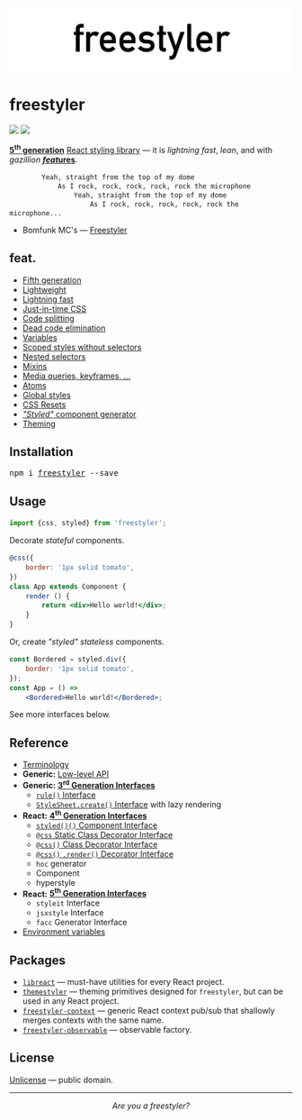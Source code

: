 ![libreact logo](./docs/assets/freestyler.png)

# freestyler

[![][npm-badge]][npm-url] [![][travis-badge]][travis-url]

[**5<sup>th</sup> generation**](#fifth-generation) [React styling library][npm-url] &mdash;
it is *lightning fast*, *lean*, and with *gazillion* [__*feat*ures__](#feat).

```
        Yeah, straight from the top of my dome
            As I rock, rock, rock, rock, rock the microphone
                Yeah, straight from the top of my dome
                    As I rock, rock, rock, rock, rock the microphone...
```

- Bomfunk MC's &mdash; [Freestyler](https://www.youtube.com/watch?v=ymNFyxvIdaM)


## feat.

- [Fifth generation](./docs/en/feat/fifth-generation.md)
- [Lightweight](./docs/en/feat/lightweight.md)
- [Lightning fast](./docs/en/feat/fast.md)
- [Just-in-time CSS](./docs/en/feat/jit-css.md)
- [Code splitting](./docs/en/feat/code-splitting.md)
- [Dead code elimination](./docs/en/feat/dead-code-elimination.md)
- [Variables](./docs/en/feat/variables.md)
- [Scoped styles without selectors](./docs/en/feat/scoped.md)
- [Nested selectors](./docs/en/feat/nesting.md)
- [Mixins](./docs/en/feat/mixins.md)
- [Media queries, keyframes, ...](./docs/en/feat/media.md)
- [Atoms](./docs/en/feat/atoms.md)
- [Global styles](./docs/en/feat/global.md)
- [CSS Resets](./docs/en/feat/resets.md)
- [*"Styled"* component generator](./docs/en/feat/styled-components.md)
- [Theming](./docs/en/feat/theming.md)


## Installation

<pre>
npm i <a href="https://www.npmjs.com/package/freestyler">freestyler</a> --save
</pre>


## Usage

```js
import {css, styled} from 'freestyler';
```

Decorate *stateful* components.

```jsx
@css({
    border: '1px solid tomato',
})
class App extends Component {
    render () {
        return <div>Hello world!</div>;
    }
}
```

Or, create *"styled" stateless* components.

```jsx
const Bordered = styled.div({
    border: '1px solid tomato',
});
const App = () =>
    <Bordered>Hello world!</Bordered>;
```

See more interfaces below.


## Reference

- [Terminology](./docs/en/terminology.md)
- __Generic:__ [Low-level API](./docs/en/low-level-api.md)
- __Generic:__ [__3<sup>rd</sup> Generation Interfaces__](./docs/en/3rd-gen.md)
    - [`rule()` Interface](./docs/en/rule.md)
    - [`StyleSheet.create()` Interface](./docs/en/StyleSheet.md) with lazy rendering
- __React:__ [__4<sup>th</sup> Generation Interfaces__](./docs/en/4th-gen.md)
    - [`styled()()` Component Interface](./docs/en/styled.md)
    - [`@css` Static Class Decorator Interface](./docs/en/css-static-class-decorator.md)
    - [`@css()` Class Decorator Interface](./docs/en/css-class-decorator.md)
    - [`@css()` `.render()` Decorator Interface](./docs/en/css-render-decorator.md)
    - `hoc` generator
    - Component
    - hyperstyle
- __React:__ [__5<sup>th</sup> Generation Interfaces__](./docs/en/5th-gen.md)
    - `styleit` Interface
    - `jsxstyle` Interface
    - `facc` Generator Interface
- [Environment variables](./docs/en/env-vars.md)


## Packages

  - [`libreact`](https://github.com/MailOnline/libreact) &mdash; must-have utilities for every React project.
  - [`themestyler`](https://www.npmjs.com/package/themestyler) &mdash; theming primitives designed for `freestyler`, but can be used in any React project.
  - [`freestyler-context`](https://www.npmjs.com/package/freestyler-context) &mdash; generic React context pub/sub that shallowly merges contexts with the same name.
  - [`freestyler-observable`](https://www.npmjs.com/package/freestyler-observable) &mdash; observable factory.


## License

[Unlicense](./LICENSE) &mdash; public domain.


-------

<div style="text-align:center"><center><i>Are you a freestyler?</i></center></div>


[npm-url]: https://www.npmjs.com/package/freestyler
[npm-badge]: https://img.shields.io/npm/v/freestyler.svg
[travis-url]: https://travis-ci.org/streamich/freestyler
[travis-badge]: https://travis-ci.org/streamich/freestyler.svg?branch=master
